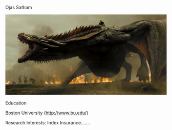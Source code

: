 Ojas Satham

![Dragon](./Dragon.jpg)

Education

Boston University (http://www.bu.edu/)

Research Interests: Index Insurance.......